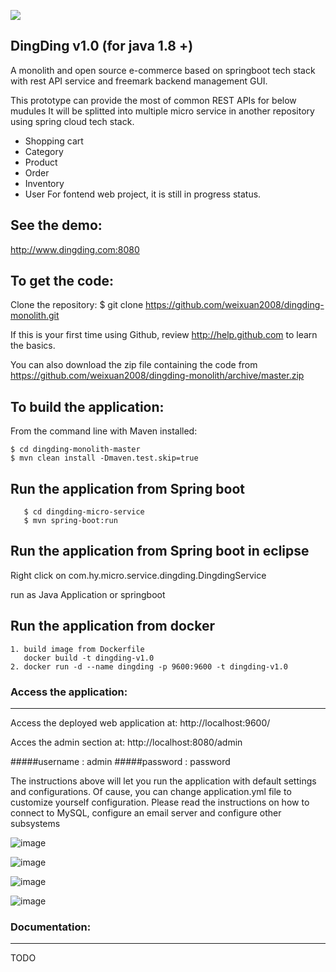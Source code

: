 [![][ButlerImage]][website] 

DingDing v1.0 (for java 1.8 +)
-------------------

A monolith and open source e-commerce based on springboot tech stack with rest API service and freemark backend management GUI. 

This prototype can provide the most of common REST APIs for below mudules
It will be splitted into multiple micro service in another repository using spring cloud tech stack.
- Shopping cart
- Category
- Product
- Order
- Inventory
- User
For fontend web project, it is still in progress status.

See the demo:
-------------------
http://www.dingding.com:8080


To get the code:
-------------------
Clone the repository:
$ git clone https://github.com/weixuan2008/dingding-monolith.git

If this is your first time using Github, review http://help.github.com to learn the basics.

You can also download the zip file containing the code from https://github.com/weixuan2008/dingding-monolith/archive/master.zip

To build the application:
-------------------	
From the command line with Maven installed:

	$ cd dingding-monolith-master
	$ mvn clean install -Dmaven.test.skip=true
	

Run the application from Spring boot 
-------------------

       $ cd dingding-micro-service
       $ mvn spring-boot:run

Run the application from Spring boot in eclipse
-------------------

Right click on com.hy.micro.service.dingding.DingdingService

run as Java Application or springboot 


Run the application from docker 
-------------------
	1. build image from Dockerfile
	   docker build -t dingding-v1.0
	2. docker run -d --name dingding -p 9600:9600 -t dingding-v1.0

### Access the application:
-------------------

Access the deployed web application at: http://localhost:9600/

Acces the admin section at: http://localhost:8080/admin

#####username : admin
#####password : password

The instructions above will let you run the application with default settings and configurations.
Of cause, you can change application.yml file to customize yourself configuration.
Please read the instructions on how to connect to MySQL, configure an email server and configure other subsystems


![image](https://github.com/weixuan2008/dingding-monolith/blob/master/dingding-monolith-master/core/dingding-micro-service/src/main/resources/static/images/order.PNG)

![image](https://github.com/weixuan2008/dingding-monolith/blob/master/dingding-monolith-master/core/dingding-micro-service/src/main/resources/static/images/product.PNG)

![image](https://github.com/weixuan2008/dingding-monolith/blob/master/dingding-monolith-master/core/dingding-micro-service/src/main/resources/static/images/inventory.PNG)

![image](https://github.com/weixuan2008/dingding-monolith/blob/master/dingding-monolith-master/core/dingding-micro-service/src/main/resources/static/images/vendor.PNG)


### Documentation:
-------------------
TODO




[ButlerImage]: https://github.com/weixuan2008/dingding-monolith/blob/master/dingding-monolith-master/core/dingding-micro-service/src/main/resources/static/images/dingding-red.png
[website]: https://github.com/weixuan2008/dingding-monolith
